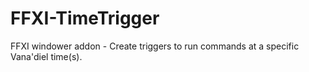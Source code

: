 # FFXI-TimeTrigger
FFXI windower addon - Create triggers to run commands at a specific Vana'diel time(s).
